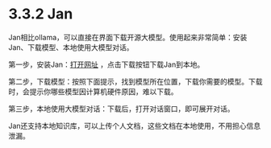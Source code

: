 # 3.3.2 Jan

Jan相比ollama，可以直接在界面下载开源大模型。使用起来非常简单：安装Jan、下载模型、本地使用大模型对话。

第一步，安装Jan：[打开网址](https://jan.AI/) ，点击下载按钮下载Jan到本地。

第二步，下载模型：按照下面提示，找到模型所在位置，下载你需要的模型。下载时，会提示你哪些模型因计算机硬件原因，难以下载。

第三步，本地使用大模型对话：下载后，打开对话窗口，即可展开对话。

Jan还支持本地知识库，可以上传个人文档，这些文档在本地使用，不用担心信息泄漏。

